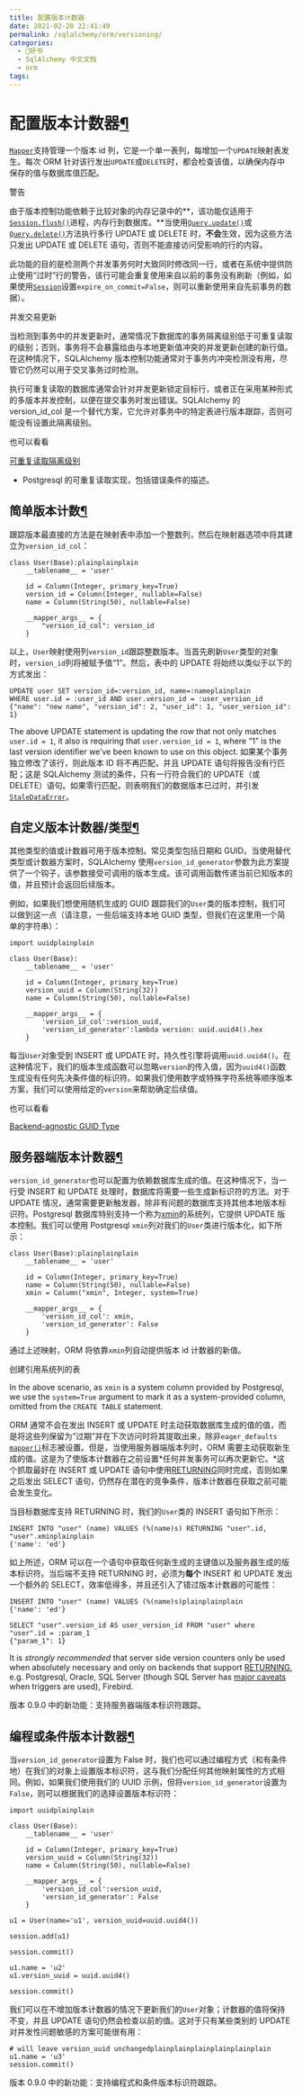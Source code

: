 ```yaml
---
title: 配置版本计数器
date: 2021-02-20 22:41:49
permalink: /sqlalchemy/orm/versioning/
categories:
  - 📖好书
  - SqlAlchemy 中文文档
  - orm
tags:
---
```

配置版本计数器[¶](#configuring-a-version-counter "Permalink to this headline")
==============================================================================

[`Mapper`](mapping_api.html#sqlalchemy.orm.mapper.Mapper "sqlalchemy.orm.mapper.Mapper")支持管理一个版本 id 列，它是一个单一表列，每增加一个`UPDATE`映射表发生。每次 ORM 针对该行发出`UPDATE`或`DELETE`时，都会检查该值，以确保内存中保存的值与数据库值匹配。

警告

由于版本控制功能依赖于比较对象的内存记录中的**，该功能仅适用于[`Session.flush()`](session_api.html#sqlalchemy.orm.session.Session.flush "sqlalchemy.orm.session.Session.flush")进程，内存行到数据库。**当使用[`Query.update()`](query.html#sqlalchemy.orm.query.Query.update "sqlalchemy.orm.query.Query.update")或[`Query.delete()`](query.html#sqlalchemy.orm.query.Query.delete "sqlalchemy.orm.query.Query.delete")方法执行多行 UPDATE 或 DELETE 时，**不会**生效，因为这些方法只发出 UPDATE 或 DELETE 语句，否则不能直接访问受影响的行的内容。

此功能的目的是检测两个并发事务何时大致同时修改同一行，或者在系统中提供防止使用“过时”行的警告，该行可能会重复使用来自以前的事务没有刷新（例如，如果使用[`Session`](session_api.html#sqlalchemy.orm.session.Session "sqlalchemy.orm.session.Session")设置`expire_on_commit=False`，则可以重新使用来自先前事务的数据）。

并发交易更新

当检测到事务中的并发更新时，通常情况下数据库的事务隔离级别低于可重复读取的级别；否则，事务将不会暴露给由与本地更新值冲突的并发更新创建的新行值。在这种情况下，SQLAlchemy 版本控制功能通常对于事务内冲突检测没有用，尽管它仍然可以用于交叉事务过时检测。

执行可重复读取的数据库通常会针对并发更新锁定目标行，或者正在采用某种形式的多版本并发控制，以便在提交事务时发出错误。SQLAlchemy 的 version\_id\_col 是一个替代方案，它允许对事务中的特定表进行版本跟踪，否则可能没有设置此隔离级别。

也可以看看

[可重复读取隔离级别](http://www.postgresql.org/docs/9.1/static/transaction-iso.html#XACT-REPEATABLE-READ)
- Postgresql 的可重复读取实现，包括错误条件的描述。

简单版本计数[¶](#simple-version-counting "Permalink to this headline")
----------------------------------------------------------------------

跟踪版本最直接的方法是在映射表中添加一个整数列，然后在映射器选项中将其建立为`version_id_col`：

    class User(Base):plainplainplain
        __tablename__ = 'user'

        id = Column(Integer, primary_key=True)
        version_id = Column(Integer, nullable=False)
        name = Column(String(50), nullable=False)

        __mapper_args__ = {
            "version_id_col": version_id
        }

以上，`User`映​​射使用列`version_id`跟踪整数版本。当首先刷新`User`类型的对象时，`version_id`列将被赋予值“1”。然后，表中的 UPDATE 将始终以类似于以下的方式发出：

    UPDATE user SET version_id=:version_id, name=:nameplainplain
    WHERE user.id = :user_id AND user.version_id = :user_version_id
    {"name": "new name", "version_id": 2, "user_id": 1, "user_version_id": 1}

The above UPDATE statement is updating the row that not only matches
`user.id = 1`, it also is requiring that
`user.version_id = 1`, where “1” is the last version
identifier we’ve been known to use on this object.
如果某个事务独立修改了该行，则此版本 ID 将不再匹配，并且 UPDATE 语句将报告没有行匹配；这是 SQLAlchemy 测试的条件，只有一行符合我们的 UPDATE（或 DELETE）语句。如果零行匹配，则表明我们的数据版本已过时，并引发[`StaleDataError`](exceptions.html#sqlalchemy.orm.exc.StaleDataError "sqlalchemy.orm.exc.StaleDataError")。

自定义版本计数器/类型[¶](#custom-version-counters-types "Permalink to this headline")
-------------------------------------------------------------------------------------

其他类型的值或计数器可用于版本控制。常见类型包括日期和 GUID。当使用替代类型或计数器方案时，SQLAlchemy 使用`version_id_generator`参数为此方案提供了一个钩子，该参数接受可调用的版本生成。该可调用函数传递当前已知版本的值，并且预计会返回后续版本。

例如，如果我们想使用随机生成的 GUID 跟踪我们的`User`类的版本控制，我们可以做到这一点（请注意，一些后端支持本地 GUID 类型，但我们在这里用一个简单的字符串）：

    import uuidplainplain

    class User(Base):
        __tablename__ = 'user'

        id = Column(Integer, primary_key=True)
        version_uuid = Column(String(32))
        name = Column(String(50), nullable=False)

        __mapper_args__ = {
            'version_id_col':version_uuid,
            'version_id_generator':lambda version: uuid.uuid4().hex
        }

每当`User`对象受到 INSERT 或 UPDATE 时，持久性引擎将调用`uuid.uuid4()`。在这种情况下，我们的版本生成函数可以忽略`version`的传入值，因为`uuid4()`函数生成没有任何先决条件值的标识符。如果我们使用数字或特殊字符系统等顺序版本方案，我们可以使用给定的`version`来帮助确定后续值。

也可以看看

[Backend-agnostic GUID Type](core_custom_types.html#custom-guid-type)

服务器端版本计数器[¶](#server-side-version-counters "Permalink to this headline")
---------------------------------------------------------------------------------

`version_id_generator`也可以配置为依赖数据库生成的值。在这种情况下，当一行受 INSERT 和 UPDATE 处理时，数据库将需要一些生成新标识符的方法。对于 UPDATE 情况，通常需要更新触发器，除非有问题的数据库支持其他本地版本标识符。Postgresql 数据库特别支持一个称为[xmin](http://www.postgresql.org/docs/9.1/static/ddl-system-columns.html)的系统列，它提供 UPDATE 版本控制。我们可以使用 Postgresql
`xmin`列对我们的`User`类进行版本化，如下所示：

    class User(Base):plainplainplain
        __tablename__ = 'user'

        id = Column(Integer, primary_key=True)
        name = Column(String(50), nullable=False)
        xmin = Column("xmin", Integer, system=True)

        __mapper_args__ = {
            'version_id_col': xmin,
            'version_id_generator': False
        }

通过上述映射，ORM 将依靠`xmin`列自动提供版本 id 计数器的新值。

创建引用系统列的表

In the above scenario, as `xmin` is a system column
provided by Postgresql, we use the `system=True`
argument to mark it as a system-provided column, omitted from the
`CREATE TABLE` statement.

ORM 通常不会在发出 INSERT 或 UPDATE 时主动获取数据库生成的值的值，而是将这些列保留为“过期”并在下次访问时将其提取出来，除非`eager_defaults` [`mapper()`](mapping_api.html#sqlalchemy.orm.mapper "sqlalchemy.orm.mapper")标志被设置。但是，当使用服务器端版本列时，ORM 需要主动获取新生成的值。这是为了使版本计数器在之前设置*任何并发事务可以再次更新它。*这个抓取最好在 INSERT 或 UPDATE 语句中使用[RETURNING](glossary.html#term-returning)同时完成，否则如果之后发出 SELECT 语句，仍然存在潜在的竞争条件，版本计数器在获取之前可能会发生变化。

当目标数据库支持 RETURNING 时，我们的`User`类的 INSERT 语句如下所示：

    INSERT INTO "user" (name) VALUES (%(name)s) RETURNING "user".id, "user".xminplainplain
    {'name': 'ed'}

如上所述，ORM 可以在一个语句中获取任何新生成的主键值以及服务器生成的版本标识符。当后端不支持 RETURNING 时，必须为**每个**
INSERT 和 UPDATE 发出一个额外的 SELECT，效率低得多，并且还引入了错过版本计数器的可能性：

    INSERT INTO "user" (name) VALUES (%(name)s)plainplainplain
    {'name': 'ed'}

    SELECT "user".version_id AS user_version_id FROM "user" where
    "user".id = :param_1
    {"param_1": 1}

It is *strongly recommended* that server side version counters only be
used when absolutely necessary and only on backends that support
[RETURNING](glossary.html#term-returning), e.g. Postgresql, Oracle, SQL
Server (though SQL Server has [major
caveats](http://blogs.msdn.com/b/sqlprogrammability/archive/2008/07/11/update-with-output-clause-triggers-and-sqlmoreresults.aspx)
when triggers are used), Firebird.

版本 0.9.0 中的新功能：支持服务器端版本标识符跟踪。

编程或条件版本计数器[¶](#programmatic-or-conditional-version-counters "Permalink to this headline")
---------------------------------------------------------------------------------------------------

当`version_id_generator`设置为 False 时，我们也可以通过编程方式（和有条件地）在我们的对象上设置版本标识符，这与我们分配任何其他映射属性的方式相同。例如，如果我们使用我们的 UUID 示例，但将`version_id_generator`设置为`False`，则可以根据我们的选择设置版本标识符：

    import uuidplainplain

    class User(Base):
        __tablename__ = 'user'

        id = Column(Integer, primary_key=True)
        version_uuid = Column(String(32))
        name = Column(String(50), nullable=False)

        __mapper_args__ = {
            'version_id_col':version_uuid,
            'version_id_generator': False
        }

    u1 = User(name='u1', version_uuid=uuid.uuid4())

    session.add(u1)

    session.commit()

    u1.name = 'u2'
    u1.version_uuid = uuid.uuid4()

    session.commit()

我们可以在不增加版本计数器的情况下更新我们的`User`对象；计数器的值将保持不变，并且 UPDATE 语句仍然会检查以前的值。这对于只有某些类别的 UPDATE 对并发性问题敏感的方案可能很有用：

    # will leave version_uuid unchangedplainplainplainplainplainplain
    u1.name = 'u3'
    session.commit()

版本 0.9.0 中的新功能：支持编程式和条件版本标识符跟踪。
